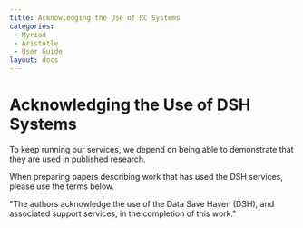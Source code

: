 ```yaml
---
title: Acknowledging the Use of RC Systems
categories:
 - Myriad
 - Aristotle
 - User Guide
layout: docs
---
```


# Acknowledging the Use of DSH Systems

To keep running our services, we depend on being able to demonstrate that
they are used in published research.

When preparing papers describing work that has used the DSH services, please use the terms below.

"The authors acknowledge the use of the Data Save Haven (DSH), and associated support services, in the
completion of this work."


